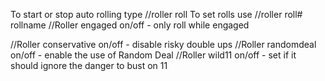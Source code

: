 To start or stop auto rolling type //roller roll
To set rolls use //roller roll# rollname
//Roller engaged on/off - only roll while engaged

//Roller conservative on/off - disable risky double ups
//Roller randomdeal on/off - enable the use of Random Deal
//Roller wild11 on/off - set if it should ignore the danger to bust on 11
